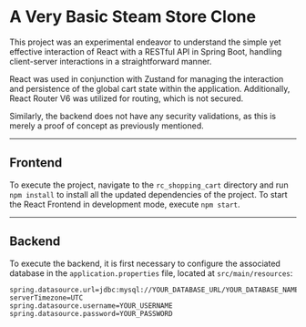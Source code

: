 # A Very Basic Steam Store Clone

This project was an experimental endeavor to understand the simple yet effective interaction of React with a RESTful API in Spring Boot, handling client-server interactions in a straightforward manner.

React was used in conjunction with Zustand for managing the interaction and persistence of the global cart state within the application. Additionally, React Router V6 was utilized for routing, which is not secured.

Similarly, the backend does not have any security validations, as this is merely a proof of concept as previously mentioned.

---

## Frontend

To execute the project, navigate to the `rc_shopping_cart` directory and run `npm install` to install all the updated dependencies of the project. To start the React Frontend in development mode, execute `npm start`.

---

## Backend

To execute the backend, it is first necessary to configure the associated database in the `application.properties` file, located at `src/main/resources`:

```properties
spring.datasource.url=jdbc:mysql://YOUR_DATABASE_URL/YOUR_DATABASE_NAME?serverTimezone=UTC
spring.datasource.username=YOUR_USERNAME
spring.datasource.password=YOUR_PASSWORD
```
